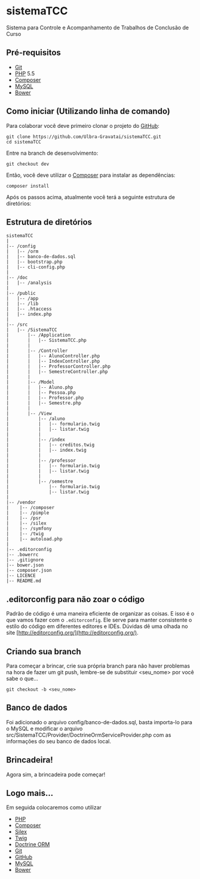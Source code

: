 # sistemaTCC
Sistema para Controle e Acompanhamento de Trabalhos de Conclusão de Curso

## Pré-requisitos
* [Git](https://git-scm.com)
* [PHP](http://php.net) 5.5
* [Composer](https://getcomposer.org)
* [MySQL](https://www.mysql.com)
* [Bower](http://bower.io)

## Como iniciar (Utilizando linha de comando)
Para colaborar você deve primeiro clonar o projeto do [GitHub](https://github.com/Ulbra-Gravatai/sistemaTCC/):
```
git clone https://github.com/Ulbra-Gravatai/sistemaTCC.git
cd sistemaTCC
```
Entre na branch de desenvolvimento:
```
git checkout dev
```
Então, você deve utilizar o [Composer](https://getcomposer.org) para instalar as dependências:
```
composer install
```
Após os passos acima, atualmente você terá a seguinte estrutura de diretórios:

## Estrutura de diretórios

```
sistemaTCC
|
|-- /config
|   |-- /orm
|   |-- banco-de-dados.sql
|   |-- bootstrap.php
|   |-- cli-config.php
|
|-- /doc
|   |-- /analysis
|
|-- /public
|   |-- /app
|   |-- /lib
|   |-- .htaccess
|   |-- index.php
|
|-- /src
|   |-- /SistemaTCC
|       |-- /Application
|       |   |-- SistemaTCC.php
|       |
|       |-- /Controller
|       |   |-- AlunoController.php
|       |   |-- IndexController.php
|       |   |-- ProfessorController.php
|       |   |-- SemestreController.php
|       |
|       |-- /Model
|       |   |-- Aluno.php
|       |   |-- Pessoa.php
|       |   |-- Professor.php
|       |   |-- Semestre.php
|       |
|       |-- /View
|           |-- /aluno
|           |   |-- formulario.twig
|           |   |-- listar.twig
|           |
|           |-- /index
|           |   |-- creditos.twig
|           |   |-- index.twig
|           |
|           |-- /professor
|           |   |-- formulario.twig
|           |   |-- listar.twig
|           |
|           |-- /semestre
|               |-- formulario.twig
|               |-- listar.twig
|
|-- /vendor
|    |-- /composer
|    |-- /pimple
|    |-- /psr
|    |-- /silex
|    |-- /symfony
|    |-- /twig
|    |-- autoload.php
|
|-- .editorconfig
|-- .bowerrc
|-- .gitignore
|-- bower.json
|-- composer.json
|-- LICENCE
|-- README.md
```

## .editorconfig para não zoar o código
Padrão de código é uma maneira eficiente de organizar as coisas. E isso é o que vamos fazer com o ``.editorconfig``. Ele serve para manter consistente o estilo do código em diferentes editores e IDEs.
Dúvidas dê uma olhada no site [http://editorconfig.org/](http://editorconfig.org/).

## Criando sua branch
Para começar a brincar, crie sua própria branch para não haver problemas na hora de fazer um git push, lembre-se de substituir <seu_nome> por você sabe o que...
```
git checkout -b <seu_nome>
```
## Banco de dados
Foi adicionado o arquivo config/banco-de-dados.sql, basta importa-lo para o MySQL e modificar o arquivo src/SistemaTCC/Provider/DoctrineOrmServiceProvider.php com as informações do seu banco de dados local.

## Brincadeira!
Agora sim, a brincadeira pode começar!

## Logo mais...
Em seguida colocaremos como utilizar
* [PHP](http://php.net)
* [Composer](https://getcomposer.org)
* [Silex](http://silex.sensiolabs.org)
* [Twig](http://twig.sensiolabs.org)
* [Doctrine ORM](http://docs.doctrine-project.org/projects/doctrine-orm/en/latest/)
* [Git](https://github.com)
* [GitHub](https://github.com)
* [MySQL](https://www.mysql.com)
* [Bower](http://bower.io)
